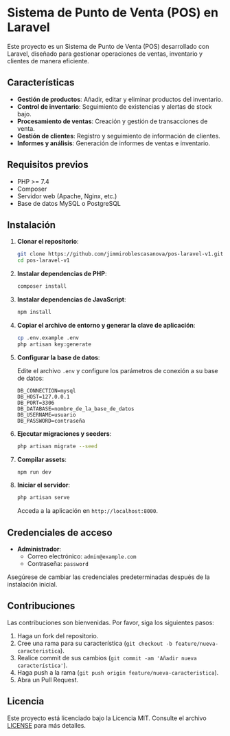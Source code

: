 # Sistema de Punto de Venta (POS) en Laravel

Este proyecto es un Sistema de Punto de Venta (POS) desarrollado con Laravel, diseñado para gestionar operaciones de ventas, inventario y clientes de manera eficiente.

## Características

- **Gestión de productos**: Añadir, editar y eliminar productos del inventario.
- **Control de inventario**: Seguimiento de existencias y alertas de stock bajo.
- **Procesamiento de ventas**: Creación y gestión de transacciones de venta.
- **Gestión de clientes**: Registro y seguimiento de información de clientes.
- **Informes y análisis**: Generación de informes de ventas e inventario.

## Requisitos previos

- PHP >= 7.4
- Composer
- Servidor web (Apache, Nginx, etc.)
- Base de datos MySQL o PostgreSQL

## Instalación

1. **Clonar el repositorio**:

   ```bash
   git clone https://github.com/jimmiroblescasanova/pos-laravel-v1.git
   cd pos-laravel-v1
   ```

2. **Instalar dependencias de PHP**:

   ```bash
   composer install
   ```

3. **Instalar dependencias de JavaScript**:

   ```bash
   npm install
   ```

4. **Copiar el archivo de entorno y generar la clave de aplicación**:

   ```bash
   cp .env.example .env
   php artisan key:generate
   ```

5. **Configurar la base de datos**:

   Edite el archivo `.env` y configure los parámetros de conexión a su base de datos:

   ```
   DB_CONNECTION=mysql
   DB_HOST=127.0.0.1
   DB_PORT=3306
   DB_DATABASE=nombre_de_la_base_de_datos
   DB_USERNAME=usuario
   DB_PASSWORD=contraseña
   ```

6. **Ejecutar migraciones y seeders**:

   ```bash
   php artisan migrate --seed
   ```

7. **Compilar assets**:

   ```bash
   npm run dev
   ```

8. **Iniciar el servidor**:

   ```bash
   php artisan serve
   ```

   Acceda a la aplicación en `http://localhost:8000`.

## Credenciales de acceso

- **Administrador**:
  - Correo electrónico: `admin@example.com`
  - Contraseña: `password`

Asegúrese de cambiar las credenciales predeterminadas después de la instalación inicial.

## Contribuciones

Las contribuciones son bienvenidas. Por favor, siga los siguientes pasos:

1. Haga un fork del repositorio.
2. Cree una rama para su característica (`git checkout -b feature/nueva-caracteristica`).
3. Realice commit de sus cambios (`git commit -am 'Añadir nueva característica'`).
4. Haga push a la rama (`git push origin feature/nueva-caracteristica`).
5. Abra un Pull Request.

## Licencia

Este proyecto está licenciado bajo la Licencia MIT. Consulte el archivo [LICENSE](LICENSE) para más detalles.
